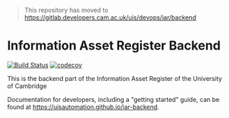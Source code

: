 > This repository has moved to https://gitlab.developers.cam.ac.uk/uis/devops/iar/backend

# Information Asset Register Backend

[![Build Status](https://travis-ci.org/uisautomation/iar-backend.svg?branch=master)](https://travis-ci.org/uisautomation/iar-backend)
[![codecov](https://codecov.io/gh/uisautomation/iar-backend/branch/master/graph/badge.svg)](https://codecov.io/gh/uisautomation/iar-backend)


This is the backend part of the Information Asset Register of the
University of Cambridge

Documentation for developers, including a "getting started" guide,
can be found at https://uisautomation.github.io/iar-backend.
